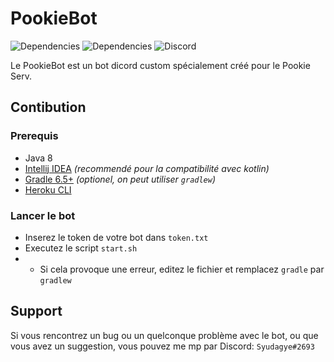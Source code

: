 # PookieBot

![Dependencies](https://img.shields.io/librariesio/github/DV8FromTheWorld/JDA?label=Discord%20JDA)
![Dependencies](https://img.shields.io/librariesio/github/stleary/JSON-java?label=org.json)
![Discord](https://img.shields.io/discord/477930947728113673?label=Pookie%20Serv)

Le PookieBot est un bot dicord custom spécialement créé pour le Pookie Serv.

## Contibution

### Prerequis

- Java 8
- [Intellij IDEA](https://www.jetbrains.com/fr-fr/idea/download/) *(recommendé pour la compatibilité avec kotlin)*
- [Gradle 6.5+](https://gradle.org/) *(optionel, on peut utiliser `gradlew`)*
- [Heroku CLI](https://devcenter.heroku.com/articles/heroku-cli)

### Lancer le bot

- Inserez le token de votre bot dans `token.txt`
- Executez le script `start.sh`
- - Si cela provoque une erreur, editez le fichier et remplacez `gradle` par `gradlew`

## Support

Si vous rencontrez un bug ou un quelconque problème avec le bot, ou que vous avez un suggestion, vous pouvez me mp par Discord: `Syudagye#2693`

